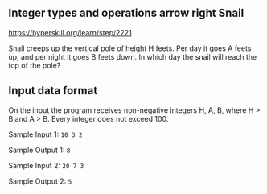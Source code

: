 Integer types and operations  arrow right Snail
---

https://hyperskill.org/learn/step/2221

Snail creeps up the vertical pole of height H feets. Per day it goes A feets up, and per night it goes B feets down. In which day the snail will reach the top of the pole?

Input data format
---
On the input the program receives non-negative integers H, A, B, where H > B and A > B. Every integer does not exceed 100.

Sample Input 1:
``
10
3
2
``

Sample Output 1:
``
8
``

Sample Input 2:
``
20
7
3
``

Sample Output 2:
``
5
``
